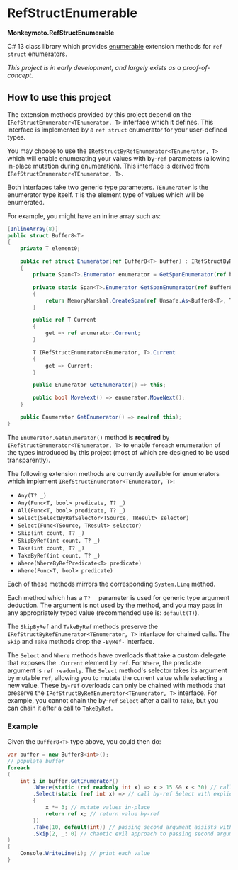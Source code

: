 # RefStructEnumerable
**Monkeymoto.RefStructEnumerable**

C# 13 class library which provides
[enumerable](https://learn.microsoft.com/en-us/dotnet/csharp/iterators)
extension methods for `ref struct` enumerators.

*This project is in early development, and largely exists as a
proof-of-concept.*

## How to use this project

The extension methods provided by this project depend on the
`IRefStructEnumerator<TEnumerator, T>` interface which it defines. This
interface is implemented by a `ref struct` enumerator for your user-defined
types.

You may choose to use the `IRefStructByRefEnumerator<TEnumerator, T>` which
will enable enumerating your values with by-`ref` parameters (allowing
in-place mutation during enumeration). This interface is derived from
`IRefStructEnumerator<TEnumerator, T>`.

Both interfaces take two generic type parameters. `TEnumerator` is the
enumerator type itself. `T` is the element type of values which will be
enumerated.

For example, you might have an inline array such as:

````C#
[InlineArray(8)]
public struct Buffer8<T>
{
    private T element0;

    public ref struct Enumerator(ref Buffer8<T> buffer) : IRefStructByRefEnumerator<Enumerator, T>
    {
        private Span<T>.Enumerator enumerator = GetSpanEnumerator(ref buffer);

        private static Span<T>.Enumerator GetSpanEnumerator(ref Buffer8<T> buffer)
        {
            return MemoryMarshal.CreateSpan(ref Unsafe.As<Buffer8<T>, T>(ref buffer), 8).GetEnumerator();
        }

        public ref T Current
        {
            get => ref enumerator.Current;
        }

        T IRefStructEnumerator<Enumerator, T>.Current
        {
            get => Current;
        }

        public Enumerator GetEnumerator() => this;

        public bool MoveNext() => enumerator.MoveNext();
    }

    public Enumerator GetEnumerator() => new(ref this);
}
````

The `Enumerator.GetEnumerator()` method is **required** by
`IRefStructEnumerator<TEnumerator, T>` to enable `foreach` enumeration of the
types introduced by this project (most of which are designed to be used
transparently).

The following extension methods are currently available for enumerators which
implement `IRefStructEnumerator<TEnumerator, T>`:

- `Any(T? _)`
- `Any(Func<T, bool> predicate, T? _)`
- `All(Func<T, bool> predicate, T? _)`
- `Select(SelectByRefSelector<TSource, TResult> selector)`
- `Select(Func<TSource, TResult> selector)`
- `Skip(int count, T? _)`
- `SkipByRef(int count, T? _)`
- `Take(int count, T? _)`
- `TakeByRef(int count, T? _)`
- `Where(WhereByRefPredicate<T> predicate)`
- `Where(Func<T, bool> predicate)`

Each of these methods mirrors the corresponding `System.Linq` method.

Each method which has a `T? _` parameter is used for generic type argument
deduction. The argument is not used by the method, and you may pass in any
appropriately typed value (recommended use is: `default(T)`).

The `SkipByRef` and `TakeByRef` methods preserve the
`IRefStructByRefEnumerator<TEnumerator, T>` interface for chained calls. The
`Skip` and `Take` methods drop the `-ByRef-` interface.

The `Select` and `Where` methods have overloads that take a custom delegate
that exposes the `.Current` element by `ref`. For `Where`, the predicate
argument is `ref readonly`. The `Select` method's selector takes its argument
by mutable `ref`, allowing you to mutate the current value while selecting a
new value. These by-`ref` overloads can only be chained with methods that
preserve the `IRefStructByRefEnumerator<TEnumerator, T>` interface. For
example, you cannot chain the by-`ref` `Select` after a call to `Take`, but you
can chain it after a call to `TakeByRef`.

### Example

Given the `Buffer8<T>` type above, you could then do:

````C#
var buffer = new Buffer8<int>();
// populate buffer
foreach
(
    int i in buffer.GetEnumerator()
        .Where(static (ref readonly int x) => x > 15 && x < 30) // call by-ref Where with explicit lambda argument
        .Select(static (ref int x) => // call by-ref Select with explicit lambda argument
        {
            x *= 3; // mutate values in-place
            return ref x; // return value by-ref
        })
        .Take(10, default(int)) // passing second argument assists with generic type parameter deduction
        .Skip(2, _: 0) // chaotic evil approach to passing second argument
)
{
    Console.WriteLine(i); // print each value
}
````
